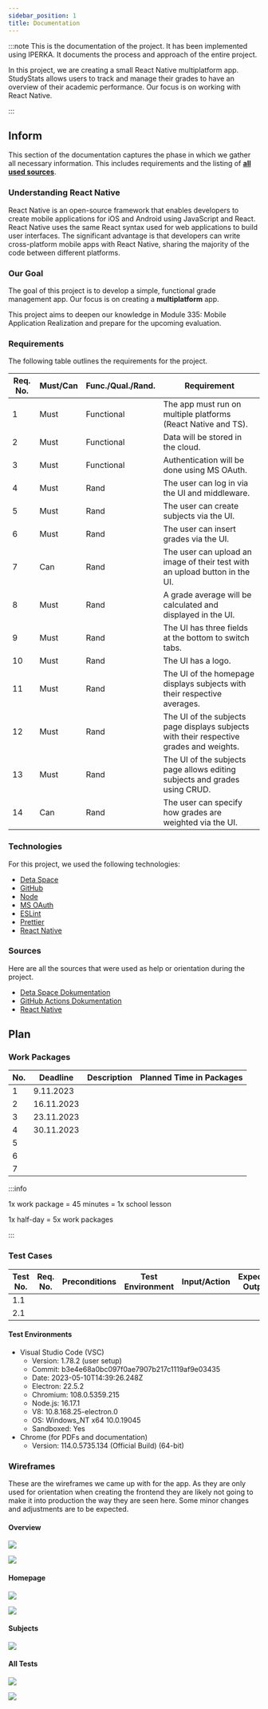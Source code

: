 ```yaml
---
sidebar_position: 1
title: Documentation
---
```


:::note
This is the documentation of the project. It has been implemented using IPERKA. It documents the process and approach of the entire project.

In this project, we are creating a small React Native multiplatform app. StudyStats allows users to track and manage their grades to have an overview of their academic performance. Our focus is on working with React Native.

:::

## Inform

This section of the documentation captures the phase in which we gather all necessary information. This includes requirements and the listing of [**all used sources**](#sources).

### Understanding React Native

React Native is an open-source framework that enables developers to create mobile applications for iOS and Android using JavaScript and React. React Native uses the same React syntax used for web applications to build user interfaces. The significant advantage is that developers can write cross-platform mobile apps with React Native, sharing the majority of the code between different platforms.

### Our Goal

The goal of this project is to develop a simple, functional grade management app. Our focus is on creating a **multiplatform** app.

This project aims to deepen our knowledge in Module 335: Mobile Application Realization and prepare for the upcoming evaluation.

### Requirements

The following table outlines the requirements for the project.

| Req. No. | Must/Can | Func./Qual./Rand. | Requirement                                                                             |
| -------- | -------- | ----------------- | --------------------------------------------------------------------------------------- |
| 1        | Must     | Functional        | The app must run on multiple platforms (React Native and TS).                           |
| 2        | Must     | Functional        | Data will be stored in the cloud.                                                       |
| 3        | Must     | Functional        | Authentication will be done using MS OAuth.                                             |
| 4        | Must     | Rand              | The user can log in via the UI and middleware.                                          |
| 5        | Must     | Rand              | The user can create subjects via the UI.                                                |
| 6        | Must     | Rand              | The user can insert grades via the UI.                                                  |
| 7        | Can      | Rand              | The user can upload an image of their test with an upload button in the UI.             |
| 8        | Must     | Rand              | A grade average will be calculated and displayed in the UI.                             |
| 9        | Must     | Rand              | The UI has three fields at the bottom to switch tabs.                                   |
| 10       | Must     | Rand              | The UI has a logo.                                                                      |
| 11       | Must     | Rand              | The UI of the homepage displays subjects with their respective averages.                |
| 12       | Must     | Rand              | The UI of the subjects page displays subjects with their respective grades and weights. |
| 13       | Must     | Rand              | The UI of the subjects page allows editing subjects and grades using CRUD.              |
| 14       | Can      | Rand              | The user can specify how grades are weighted via the UI.                                |

### Technologies

For this project, we used the following technologies:

-   [Deta Space](https://deta.space)
-   [GitHub](https://github.com)
-   [Node](https://www.npmjs.com/)
-   [MS OAuth](https://docs.microsoft.com/en-us/azure/active-directory/develop/v2-oauth2-auth-code-flow)
-   [ESLint](https://eslint.org/)
-   [Prettier](https://prettier.io/)
-   [React Native](https://reactnative.dev)

### Sources

Here are all the sources that were used as help or orientation during the project.

-   [Deta Space Dokumentation](https://deta.space/docs/en)
-   [GitHub Actions Dokumentation](https://docs.github.com/de/actions)
-   [React Native](https://reactnative.dev/docs/getting-started)

## Plan

### Work Packages

| No. | Deadline   | Description | Planned Time in Packages |
| --- | ---------- | :---------- | ------------------------ |
| 1   | 9.11.2023  |             |                          |
| 2   | 16.11.2023 |             |                          |
| 3   | 23.11.2023 |             |                          |
| 4   | 30.11.2023 |             |                          |
| 5   |            |             |                          |
| 6   |            |             |                          |
| 7   |            |             |                          |

:::info

1x work package = 45 minutes = 1x school lesson

1x half-day = 5x work packages

:::

### Test Cases

| Test<br />No. | Req.<br />No. | Preconditions | Test Environment | Input/Action | Expected Output |
| ------------- | ------------- | ------------- | ---------------- | ------------ | --------------- |
| 1.1           |               |               |                  |              |                 |
| 2.1           |               |               |                  |              |                 |

#### Test Environments

-   Visual Studio Code (VSC)
    -   Version: 1.78.2 (user setup)
    -   Commit: b3e4e68a0bc097f0ae7907b217c1119af9e03435
    -   Date: 2023-05-10T14:39:26.248Z
    -   Electron: 22.5.2
    -   Chromium: 108.0.5359.215
    -   Node.js: 16.17.1
    -   V8: 10.8.168.25-electron.0
    -   OS: Windows_NT x64 10.0.19045
    -   Sandboxed: Yes
-   Chrome (for PDFs and documentation)
    -   Version: 114.0.5735.134 (Official Build) (64-bit)

### Wireframes

These are the wireframes we came up with for the app. As they are only used for orientation when creating the frontend they are likely not going to make it into production the way they are seen here. Some minor changes and adjustments are to be expected.

#### Overview

![](assets/20231128_145311_overwiev_full.jpg)

![](assets/20231128_145416_overview_pages.jpg)

#### Homepage

![](assets/20231128_145431_homepage.jpg)

![](assets/20231128_145646_new_entry_view.jpg)

#### Subjects

![](assets/20231128_145443_subjects_page.jpg)

#### All Tests

![](assets/20231128_145456_all_tests_page.jpg)

![](assets/20231128_145602_detailed_test_view.jpg)
